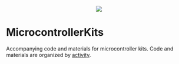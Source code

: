 <p align="center">
  <img src="https://raw.githubusercontent.com/publicsensors/MicrocontrollerKits/master/images/website_banner8-2048x287.png">
</p>

# MicrocontrollerKits
Accompanying code and materials for microcontroller kits. Code and materials are organized by [activity](http://www.publicsensors.org/intro-to-sensors/#).
